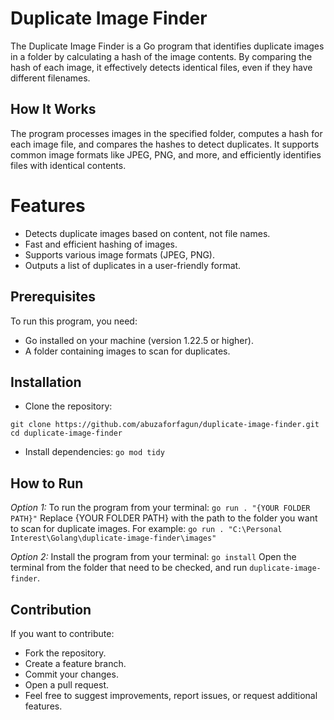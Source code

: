 # Duplicate Image Finder

The Duplicate Image Finder is a Go program that identifies duplicate images in a folder by calculating a hash of the image contents. By comparing the hash of each image, it effectively detects identical files, even if they have different filenames.

## How It Works

The program processes images in the specified folder, computes a hash for each image file, and compares the hashes to detect duplicates. It supports common image formats like JPEG, PNG, and more, and efficiently identifies files with identical contents.

# Features

- Detects duplicate images based on content, not file names.
- Fast and efficient hashing of images.
- Supports various image formats (JPEG, PNG).
- Outputs a list of duplicates in a user-friendly format.

## Prerequisites

To run this program, you need:

- Go installed on your machine (version 1.22.5 or higher).
- A folder containing images to scan for duplicates.

## Installation

- Clone the repository:

```
git clone https://github.com/abuzaforfagun/duplicate-image-finder.git
cd duplicate-image-finder
```

- Install dependencies: `go mod tidy`

## How to Run

_Option 1:_
To run the program from your terminal: `go run . "{YOUR FOLDER PATH}"`
Replace {YOUR FOLDER PATH} with the path to the folder you want to scan for duplicate images.
For example: `go run . "C:\Personal Interest\Golang\duplicate-image-finder\images"`

_Option 2:_
Install the program from your terminal: `go install`
Open the terminal from the folder that need to be checked, and run `duplicate-image-finder`.

## Contribution

If you want to contribute:

- Fork the repository.
- Create a feature branch.
- Commit your changes.
- Open a pull request.
- Feel free to suggest improvements, report issues, or request additional features.
